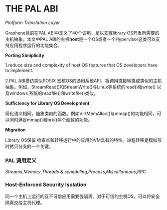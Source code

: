 # THE PAL ABI

_Platform Translation Layer_

Graphene目前在PAL ABI中定义了40个调用，足以支撑library OS开发所需要的主机抽象。本文中PAL ABI的主机**host**是一个OS或者一个Hypervisor这类可以支持应用程序运行的功能集合。

**Porting Simiplicity**

1.reduce size and complexity of host OS features that OS developers have to implement.

2.PAL ABI模仿类似POSIX 宏核OS的通用系统API，将调用直接转换成类似的主机抽象。例如，StreamRead()和StreamWrite()与Linux等系统的read()和write() 以及windows 系统的readfile()和writefile()类似。

**Sufficiency for Library OS Development**

简化语义相同，抽象类似的函数。例如VirtMemAlloc()与mmap()的功能相同，可以同时满足mmap()和brk()两个函数的功能。

**Migration**

Library OS保留 检查点和转移运行中的应用的VM具有的特性。进程转移是模拟写时拷贝分支的一个关键。
### PAL 调用定义

_Streams_,_Memory_,_Threads & scheduling_,_Process_,_Miscellaneous_,_RPC_

### Host-Enforced Security Isolation

同一个主机上运行的互不可信应用需要强隔离。对于可信的主机OS，可以将安全隔离交给主机代理。
